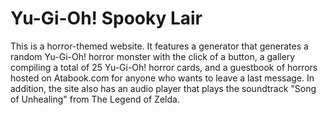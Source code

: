 # Yu-Gi-Oh! Spooky Lair
This is a horror-themed website. It features a generator that generates a random Yu-Gi-Oh! horror monster with the click of a button, a gallery compiling a total of 25 Yu-Gi-Oh! horror cards, and a guestbook of horrors hosted on Atabook.com for anyone who wants to leave a last message. In addition, the site also has an audio player that plays the soundtrack "Song of Unhealing" from The Legend of Zelda.
